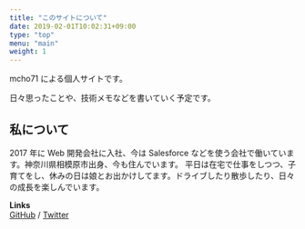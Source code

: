 ```yaml
---
title: "このサイトについて"
date: 2019-02-01T10:02:31+09:00
type: "top"
menu: "main"
weight: 1
---
```


mcho71 による個人サイトです。

日々思ったことや、技術メモなどを書いていく予定です。

## 私について

2017 年に Web 開発会社に入社、今は Salesforce などを使う会社で働いています。神奈川県相模原市出身、今も住んでいます。
平日は在宅で仕事をしつつ、子育てをし、休みの日は娘とお出かけしてます。ドライブしたり散歩したり、日々の成長を楽しんでいます。

**Links**  
[GitHub](https://github.com/mcho71) / [Twitter](https://twitter.com/mcho71)
